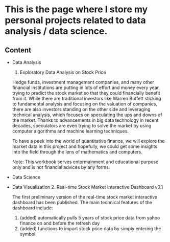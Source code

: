 # This is the page where I store my personal projects related to data analysis / data science.

## Content

- Data Analysis
  1. Exploratory Data Analysis on Stock Price
  
  Hedge funds, investment management companies, and many other financial institutions are putting in lots of effort and money every year, trying to predict the stock market so that they could financially benefit from it. While there are traditional investors like Warren Buffett sticking to fundamental analysis and focusing on the valuation of companies, there are also investors standing on the other side and leveraging technical analysis, which focuses on speculating the ups and downs of the market. Thanks to advancements in big data technology in recent decades, speculators are even trying to solve the market by using computer algorithms and machine learning techniques.

  To have a peek into the world of quantitative finance, we will explore the market data in this project and hopefully, we could get some insights into the field through the lens of mathematics and computers.

  Note: This workbook serves entermainment and educational purpose only and is not financial advices by any forms.

- Data Science

- Data Visualization
  2. Real-time Stock Market Interactive Dashboard v0.1

   The first preliminary version of the real-time stock market interactive dashboard has been published. The main technical features of the dashboard include:
   
    1. (added) automatically pulls 5 years of stock price data from yahoo finance on and before the refresh day
    2. (added) functions to import stock price data by simply entering the symbol

